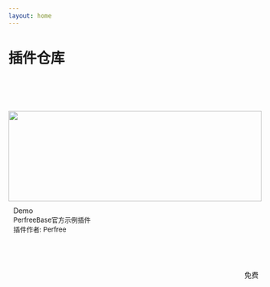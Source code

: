 ```yaml
---
layout: home
---
```


# 插件仓库
<br>
<el-alert title="收录了目前PerfreeBase支持的插件,更多插件持续更新中,插件投递邮箱:perfree@126.com" type="info" :closable="false" center show-icon />
<br>
<el-input
      v-model="input3"
      placeholder="搜索插件"
      class="input-with-select"
    >
      <template #append>
        <el-button :icon="Search" />
      </template>
    </el-input>
<br>
<br>
<el-row :gutter="15">
  <el-col :xs="24" :sm="12" :md="12" :lg="8" :xl="6">
    <el-card class="pluginBox">
        <img src="https://shadow.elemecdn.com/app/element/hamburger.9cf7b091-55e9-11e9-a976-7f4d0b07eef6.png" class="plugin-img" @click="toPlugin(1)"/>
        <el-tag type="primary" class="pluginType">免费</el-tag>
        <div class="plugin-desc">
           <div class="pluginName">Demo</div>
           <div class="pluginDesc">PerfreeBase官方示例插件</div>
           <div class="pluginAuthor">插件作者: Perfree</div>
        </div>
    </el-card>
  </el-col>

   <!-- <el-col :xs="24" :sm="12" :md="12" :lg="8" :xl="6">
    <el-card class="pluginBox">
        <img src="https://shadow.elemecdn.com/app/element/hamburger.9cf7b091-55e9-11e9-a976-7f4d0b07eef6.png" class="plugin-img"/>
        <el-tag type="danger" class="pluginType">付费</el-tag>
        <div class="plugin-desc">
           <div class="pluginName">Demo</div>
           <div class="pluginDesc">PerfreeBase官方示例插件</div>
           <div class="pluginAuthor">插件作者: Perfree</div>
        </div>
    </el-card>
  </el-col> -->
</el-row>

<div class="pageBox">
  <el-pagination background layout="prev, pager, next" :total="1" />
</div>


<script setup>
import { Search } from '@element-plus/icons-vue'

function toPlugin(id) {
  location.href= `/pluginStore/${id}.html`;
}
</script>

<style>
.el-card__body{
  padding: 0
}
.plugin-desc{
  padding: 10px
}
.plugin-img{
  width: 100%;
  height:180px;
  cursor: pointer;
}

.pluginBox{
  margin-bottom: 15px;
  position: relative;
}
ul{
  padding: 0!important
}
.pageBox{
    display: flex;
    justify-content: center;
}
.pluginName{
   overflow: hidden;
    text-overflow: ellipsis;
    white-space: nowrap;
}
.pluginDesc, .pluginAuthor{
      font-size: 13px;
    color: var(--el-text-color-regular);
    overflow: hidden;
    text-overflow: ellipsis;
    white-space: nowrap;
}
.pluginType{
    position: absolute;
    right: 6px;
    top: 150px;
}
</style>
